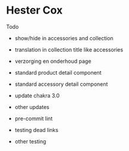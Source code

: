 # Hester Cox

Todo

- show/hide in accessories and collection
- translation in collection title like accessories
- verzorging en onderhoud page
- standard product detail component
- standard accessory detail component

- update chakra 3.0
- other updates
- pre-commit lint
- testing dead links
- other testing
